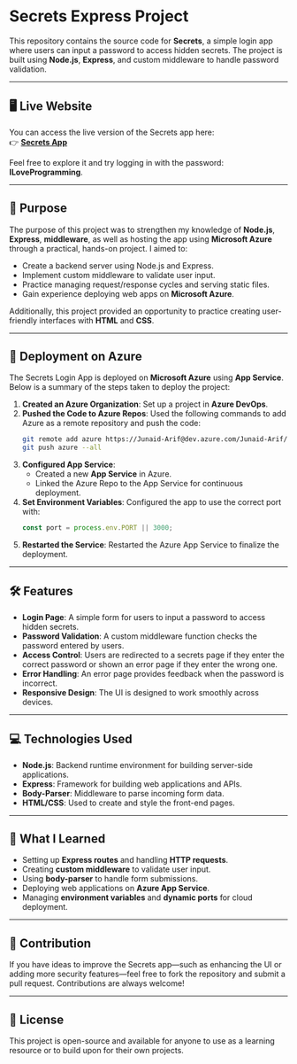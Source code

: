 # Secrets Express Project

This repository contains the source code for **Secrets**, a simple login app where users can input a password to access hidden secrets. The project is built using **Node.js**, **Express**, and custom middleware to handle password validation.

---

## 🖥️ Live Website

You can access the live version of the Secrets app here:  
👉 **[Secrets App](https://secrets-app-hra6bng4agdvbte0.canadacentral-01.azurewebsites.net/)**

Feel free to explore it and try logging in with the password: **ILoveProgramming**.

---

## 🎯 Purpose

The purpose of this project was to strengthen my knowledge of **Node.js**, **Express**, **middleware**, as well as hosting the app using **Microsoft Azure** through a practical, hands-on project. I aimed to:

- Create a backend server using Node.js and Express.
- Implement custom middleware to validate user input.
- Practice managing request/response cycles and serving static files.
- Gain experience deploying web apps on **Microsoft Azure**.

Additionally, this project provided an opportunity to practice creating user-friendly interfaces with **HTML** and **CSS**.

---

## 🚀 Deployment on Azure

The Secrets Login App is deployed on **Microsoft Azure** using **App Service**. Below is a summary of the steps taken to deploy the project:

1. **Created an Azure Organization**: Set up a project in **Azure DevOps**.
2. **Pushed the Code to Azure Repos**: Used the following commands to add Azure as a remote repository and push the code:
   ```bash
   git remote add azure https://Junaid-Arif@dev.azure.com/Junaid-Arif/Secrets%20Express%20Project/_git/Secrets%20Express%20Project
   git push azure --all
   ```
3. **Configured App Service**:
   - Created a new **App Service** in Azure.
   - Linked the Azure Repo to the App Service for continuous deployment.
4. **Set Environment Variables**: Configured the app to use the correct port with:
   ```javascript
   const port = process.env.PORT || 3000;
   ```
5. **Restarted the Service**: Restarted the Azure App Service to finalize the deployment.

---

## 🛠️ Features

- **Login Page**: A simple form for users to input a password to access hidden secrets.
- **Password Validation**: A custom middleware function checks the password entered by users.
- **Access Control**: Users are redirected to a secrets page if they enter the correct password or shown an error page if they enter the wrong one.
- **Error Handling**: An error page provides feedback when the password is incorrect.
- **Responsive Design**: The UI is designed to work smoothly across devices.

---

## 💻 Technologies Used

- **Node.js**: Backend runtime environment for building server-side applications.
- **Express**: Framework for building web applications and APIs.
- **Body-Parser**: Middleware to parse incoming form data.
- **HTML/CSS**: Used to create and style the front-end pages.

---

## 🧩 What I Learned

- Setting up **Express routes** and handling **HTTP requests**.
- Creating **custom middleware** to validate user input.
- Using **body-parser** to handle form submissions.
- Deploying web applications on **Azure App Service**.
- Managing **environment variables** and **dynamic ports** for cloud deployment.

---

## 🤝 Contribution

If you have ideas to improve the Secrets app—such as enhancing the UI or adding more security features—feel free to fork the repository and submit a pull request. Contributions are always welcome!

---

## 📄 License

This project is open-source and available for anyone to use as a learning resource or to build upon for their own projects.
